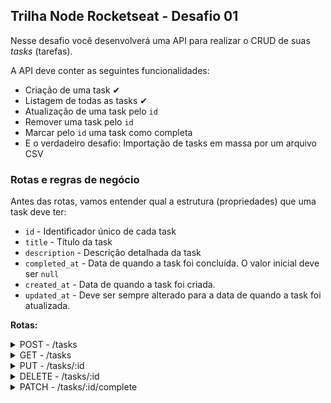 ## Trilha Node Rocketseat - Desafio 01

Nesse desafio você desenvolverá uma API para realizar o CRUD de suas *tasks* (tarefas).

A API deve conter as seguintes funcionalidades:

- Criação de uma task ✔
- Listagem de todas as tasks ✔
- Atualização de uma task pelo `id`
- Remover uma task pelo `id`
- Marcar pelo `id` uma task como completa
- E o verdadeiro desafio: Importação de tasks em massa por um arquivo CSV

### Rotas e regras de negócio

Antes das rotas, vamos entender qual a estrutura (propriedades) que uma task deve ter:

- `id` - Identificador único de cada task
- `title` - Título da task
- `description` - Descrição detalhada da task
- `completed_at` - Data de quando a task foi concluída. O valor inicial deve ser `null`
- `created_at` - Data de quando a task foi criada.
- `updated_at` - Deve ser sempre alterado para a data de quando a task foi atualizada.

**Rotas:**

<details>
    <summary>POST - /tasks</summary>
    Deve ser possível criar uma task no banco de dados, enviando os campos `title` e `description` por meio do `body` da requisição.  
    Ao criar uma task, os campos: `id`, `created_at`, `updated_at` e `completed_at` devem ser preenchidos automaticamente, conforme a orientação das propriedades acima.
</details>

<details>
    <summary>GET - /tasks</summary>
    Deve ser possível listar todas as tasks salvas no banco de dados.
    Também deve ser possível realizar uma busca, filtrando as tasks pelo `title` e `description`
</details>


<details>
    <summary>PUT - /tasks/:id</summary>
    Deve ser possível atualizar uma task pelo `id`.
    No `body` da requisição, deve receber somente o `title` e/ou `description` para serem atualizados.
    Se for enviado somente o `title`, significa que o `description` não pode ser atualizado e vice-versa.
    Antes de realizar a atualização, deve ser feito uma validação se o `id` pertence a uma task salva no banco de dados.
</details>
    
<details>
    <summary>DELETE - /tasks/:id</summary>
    Deve ser possível remover uma task pelo `id`.
    Antes de realizar a remoção, deve ser feito uma validação se o `id` pertence a uma task salva no banco de dados.
</details>
    
<details>
    <summary>PATCH - /tasks/:id/complete</summary>
    Deve ser possível marcar a task como completa ou não. Isso significa que se a task estiver concluída, deve voltar ao seu estado “normal”.
    Antes da alteração, deve ser feito uma validação se o `id` pertence a uma task salva no banco de dados.
</details>